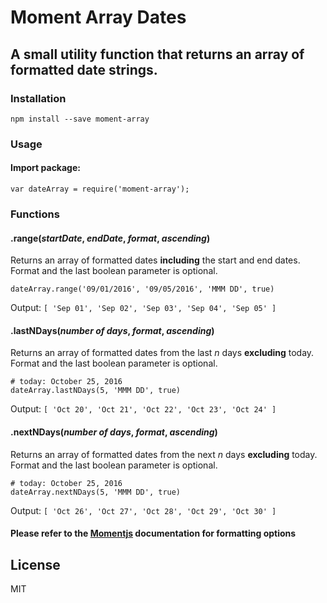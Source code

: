 # Moment Array Dates

## A small utility function that returns an array of formatted date strings.


### Installation

```
npm install --save moment-array
```

### Usage

#### Import package:
```
var dateArray = require('moment-array');
```
### Functions
#### .range(*startDate*, *endDate*, *format*, *ascending*)
Returns an array of formatted dates **including** the start and end dates. Format and the last boolean parameter is optional.
```
dateArray.range('09/01/2016', '09/05/2016', 'MMM DD', true)
```
Output: `[ 'Sep 01', 'Sep 02', 'Sep 03', 'Sep 04', 'Sep 05' ]`

#### .lastNDays(*number of days*, *format*, *ascending*)
Returns an array of formatted dates from the last *n* days **excluding** today. Format and the last boolean parameter is optional.
```
# today: October 25, 2016
dateArray.lastNDays(5, 'MMM DD', true)
```
Output: `[ 'Oct 20', 'Oct 21', 'Oct 22', 'Oct 23', 'Oct 24' ]`
#### .nextNDays(*number of days*, *format*, *ascending*)
Returns an array of formatted dates from the next *n* days **excluding** today. Format and the last boolean parameter is optional.
```
# today: October 25, 2016
dateArray.nextNDays(5, 'MMM DD', true)
```
Output: `[ 'Oct 26', 'Oct 27', 'Oct 28', 'Oct 29', 'Oct 30' ]`

#### Please refer to the [Momentjs](http://momentjs.com/docs/#/displaying/format/) documentation for formatting options


License
----

MIT
